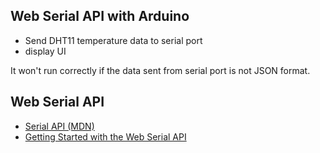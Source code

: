 ## Web Serial API with Arduino

* Send DHT11 temperature data to serial port
* display UI

It won't run correctly if the data sent from serial port is not JSON format.

## Web Serial API

- [Serial API (MDN)](https://developer.mozilla.org/en-US/docs/Web/API/Serial)
- [Getting Started with the Web Serial API](https://codelabs.developers.google.com/codelabs/web-serial#0)
